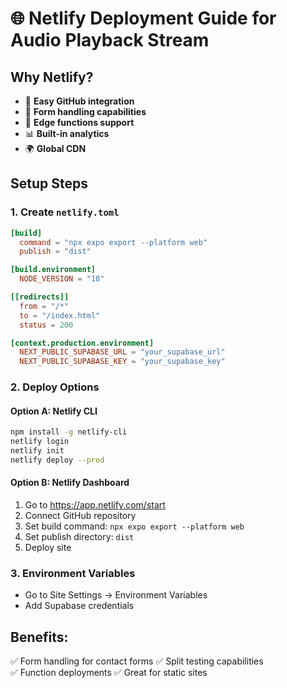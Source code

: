 # 🌐 Netlify Deployment Guide for Audio Playback Stream

## Why Netlify?
- 🎯 **Easy GitHub integration**
- 🔧 **Form handling capabilities**
- 🚀 **Edge functions support**
- 📊 **Built-in analytics**
- 🌍 **Global CDN**

## Setup Steps

### 1. Create `netlify.toml`
```toml
[build]
  command = "npx expo export --platform web"
  publish = "dist"

[build.environment]
  NODE_VERSION = "18"

[[redirects]]
  from = "/*"
  to = "/index.html"
  status = 200

[context.production.environment]
  NEXT_PUBLIC_SUPABASE_URL = "your_supabase_url"
  NEXT_PUBLIC_SUPABASE_KEY = "your_supabase_key"
```

### 2. Deploy Options

#### Option A: Netlify CLI
```bash
npm install -g netlify-cli
netlify login
netlify init
netlify deploy --prod
```

#### Option B: Netlify Dashboard
1. Go to https://app.netlify.com/start
2. Connect GitHub repository
3. Set build command: `npx expo export --platform web`
4. Set publish directory: `dist`
5. Deploy site

### 3. Environment Variables
- Go to Site Settings → Environment Variables
- Add Supabase credentials

## Benefits:
✅ Form handling for contact forms
✅ Split testing capabilities  
✅ Function deployments
✅ Great for static sites
